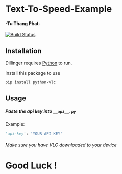 # Text-To-Speed-Example
#### -Tu Thang Phat-

[![Build Status](https://travis-ci.org/joemccann/dillinger.svg?branch=master)](https://www.youtube.com/watch?v=dQw4w9WgXcQ)

## Installation

Dillinger requires [Python](https://www.python.org/) to run.

Install this package to use 

```
pip install python-vlc
```

## Usage
##### Paste the api key into `__api__.py`
Example:
```python
'api-key': 'YOUR API KEY'
```
###### Make sure you have VLC downloaded to your device

# Good Luck !